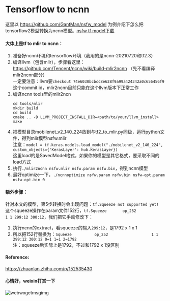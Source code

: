 # Tensorflow to ncnn

这里以 https://github.com/GantMan/nsfw_model 为例介绍下怎么把tensorflow2模型转换为ncnn模型。[nsfw tf model下载](https://github.com/GantMan/nsfw_model/releases/download/1.2.0/mobilenet_v2_140_224.1.zip)

#### 大体上是tf to mlir to ncnn：

1. 准备好ncnn环境和tensorflow环境（我用的是ncnn-20210720和tf2.3）
2. 编译llvm（包含mlir），步骤看这里：https://github.com/Tencent/ncnn/wiki/build-mlir2ncnn （先不看编译mlir2ncnn部分）  
一定要注意：llvm要`checkout 74e6030bcbcc8e628f9a99a424342a0c656456f9`这个commit id，mlir2ncnn目前只能在这个llvm版本下正常工作
3. 编译ncnn tools里的mlir2ncn
	```
	cd tools/mlir
	mkdir build
	cd build
	cmake .. -D LLVM_PROJECT_INSTALL_DIR=<path/to/your/llvm_install>
	make
	```
4. 把模型目录mobilenet_v2_140_224放到与tf2_to_mlir.py同级，运行python文件，得到mlir模型nsfw.mlir    
注意：`model = tf.keras.models.load_model("./mobilenet_v2_140_224", custom_objects={'KerasLayer': hub.KerasLayer})`  
这里load的是SavedModel格式，如果你的模型是其它格式，要采取不同的load方式
5. 执行`./mlir2ncnn nsfw.mlir nsfw.param nsfw.bin`，得到ncnn模型
6. 最好optimize一下，`./ncnnoptimize nsfw.param nsfw.bin nsfw-opt.param nsfw-opt.bin 0`

#### 额外步骤：
针对本文的模型，第5步转换时会出现问题：`tf.Squeeze not supported yet!`  
这个squeeze操作在param文件152行，`tf.Squeeze       op_252                   1 1 299:12 300:12`，我们把它手动修改下：
1. 执行ncnn的extract，看squeeze的输入`299:12`，是1792 x 1 x 1
3. 所以把152行替换为：`Squeeze          op_252                   1 1 299:12 300:12 0=1 1=1 2=1792`  
注：squeeze后实际上是1792，不过和1792 x 1没区别

#### Reference:
https://zhuanlan.zhihu.com/p/152535430  


#### 心情好，weixin打赏一下
![webwxgetmsgimg ](https://user-images.githubusercontent.com/2231483/147183811-c8832374-adf4-4351-b898-b1ec75e2cf9d.jpeg)

